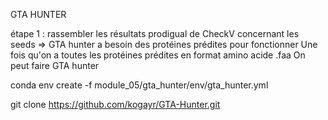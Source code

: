 GTA HUNTER



étape 1 : rassembler les résultats prodigual de CheckV concernant les seeds 
=> GTA hunter a besoin des protéines prédites pour fonctionner
 Une fois qu'on a toutes les protéines prédites en format amino acide .faa 
On peut faire GTA hunter

conda env create -f module_05/gta_hunter/env/gta_hunter.yml

git clone https://github.com/kogayr/GTA-Hunter.git



